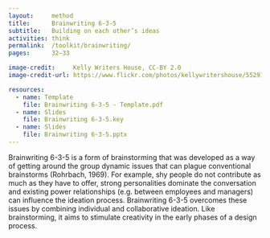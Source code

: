 ```yaml
---
layout:     method
title:      Brainwriting 6-3-5
subtitle:   Building on each other’s ideas
activities: think
permalink:  /toolkit/brainwriting/
pages:      32–33

image-credit:     Kelly Writers House, CC-BY 2.0
image-credit-url: https://www.flickr.com/photos/kellywritershouse/5529146953/

resources:
  - name: Template
    file: Brainwriting 6-3-5 - Template.pdf
  - name: Slides
    file: Brainwriting 6-3-5.key
  - name: Slides
    file: Brainwriting 6-3-5.pptx
---
```


Brainwriting 6-3-5 is a form of brainstorming that was developed as a way of getting around the group dynamic issues that can plague conventional brainstorms (Rohrbach, 1969). For example, shy people do not contribute as much as they have to offer, strong personalities dominate the conversation and existing power relationships (e.g. between employees and managers) can influence the ideation process. Brainwriting 6-3-5 overcomes these issues by combining individual and collaborative ideation. Like brainstorming, it aims to stimulate creativity in the early phases of a design process.